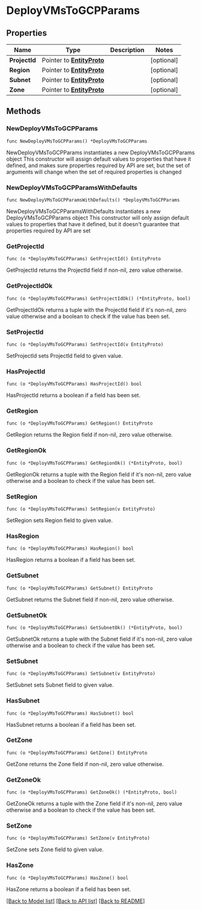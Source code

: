 # DeployVMsToGCPParams

## Properties

Name | Type | Description | Notes
------------ | ------------- | ------------- | -------------
**ProjectId** | Pointer to [**EntityProto**](EntityProto.md) |  | [optional] 
**Region** | Pointer to [**EntityProto**](EntityProto.md) |  | [optional] 
**Subnet** | Pointer to [**EntityProto**](EntityProto.md) |  | [optional] 
**Zone** | Pointer to [**EntityProto**](EntityProto.md) |  | [optional] 

## Methods

### NewDeployVMsToGCPParams

`func NewDeployVMsToGCPParams() *DeployVMsToGCPParams`

NewDeployVMsToGCPParams instantiates a new DeployVMsToGCPParams object
This constructor will assign default values to properties that have it defined,
and makes sure properties required by API are set, but the set of arguments
will change when the set of required properties is changed

### NewDeployVMsToGCPParamsWithDefaults

`func NewDeployVMsToGCPParamsWithDefaults() *DeployVMsToGCPParams`

NewDeployVMsToGCPParamsWithDefaults instantiates a new DeployVMsToGCPParams object
This constructor will only assign default values to properties that have it defined,
but it doesn't guarantee that properties required by API are set

### GetProjectId

`func (o *DeployVMsToGCPParams) GetProjectId() EntityProto`

GetProjectId returns the ProjectId field if non-nil, zero value otherwise.

### GetProjectIdOk

`func (o *DeployVMsToGCPParams) GetProjectIdOk() (*EntityProto, bool)`

GetProjectIdOk returns a tuple with the ProjectId field if it's non-nil, zero value otherwise
and a boolean to check if the value has been set.

### SetProjectId

`func (o *DeployVMsToGCPParams) SetProjectId(v EntityProto)`

SetProjectId sets ProjectId field to given value.

### HasProjectId

`func (o *DeployVMsToGCPParams) HasProjectId() bool`

HasProjectId returns a boolean if a field has been set.

### GetRegion

`func (o *DeployVMsToGCPParams) GetRegion() EntityProto`

GetRegion returns the Region field if non-nil, zero value otherwise.

### GetRegionOk

`func (o *DeployVMsToGCPParams) GetRegionOk() (*EntityProto, bool)`

GetRegionOk returns a tuple with the Region field if it's non-nil, zero value otherwise
and a boolean to check if the value has been set.

### SetRegion

`func (o *DeployVMsToGCPParams) SetRegion(v EntityProto)`

SetRegion sets Region field to given value.

### HasRegion

`func (o *DeployVMsToGCPParams) HasRegion() bool`

HasRegion returns a boolean if a field has been set.

### GetSubnet

`func (o *DeployVMsToGCPParams) GetSubnet() EntityProto`

GetSubnet returns the Subnet field if non-nil, zero value otherwise.

### GetSubnetOk

`func (o *DeployVMsToGCPParams) GetSubnetOk() (*EntityProto, bool)`

GetSubnetOk returns a tuple with the Subnet field if it's non-nil, zero value otherwise
and a boolean to check if the value has been set.

### SetSubnet

`func (o *DeployVMsToGCPParams) SetSubnet(v EntityProto)`

SetSubnet sets Subnet field to given value.

### HasSubnet

`func (o *DeployVMsToGCPParams) HasSubnet() bool`

HasSubnet returns a boolean if a field has been set.

### GetZone

`func (o *DeployVMsToGCPParams) GetZone() EntityProto`

GetZone returns the Zone field if non-nil, zero value otherwise.

### GetZoneOk

`func (o *DeployVMsToGCPParams) GetZoneOk() (*EntityProto, bool)`

GetZoneOk returns a tuple with the Zone field if it's non-nil, zero value otherwise
and a boolean to check if the value has been set.

### SetZone

`func (o *DeployVMsToGCPParams) SetZone(v EntityProto)`

SetZone sets Zone field to given value.

### HasZone

`func (o *DeployVMsToGCPParams) HasZone() bool`

HasZone returns a boolean if a field has been set.


[[Back to Model list]](../README.md#documentation-for-models) [[Back to API list]](../README.md#documentation-for-api-endpoints) [[Back to README]](../README.md)


